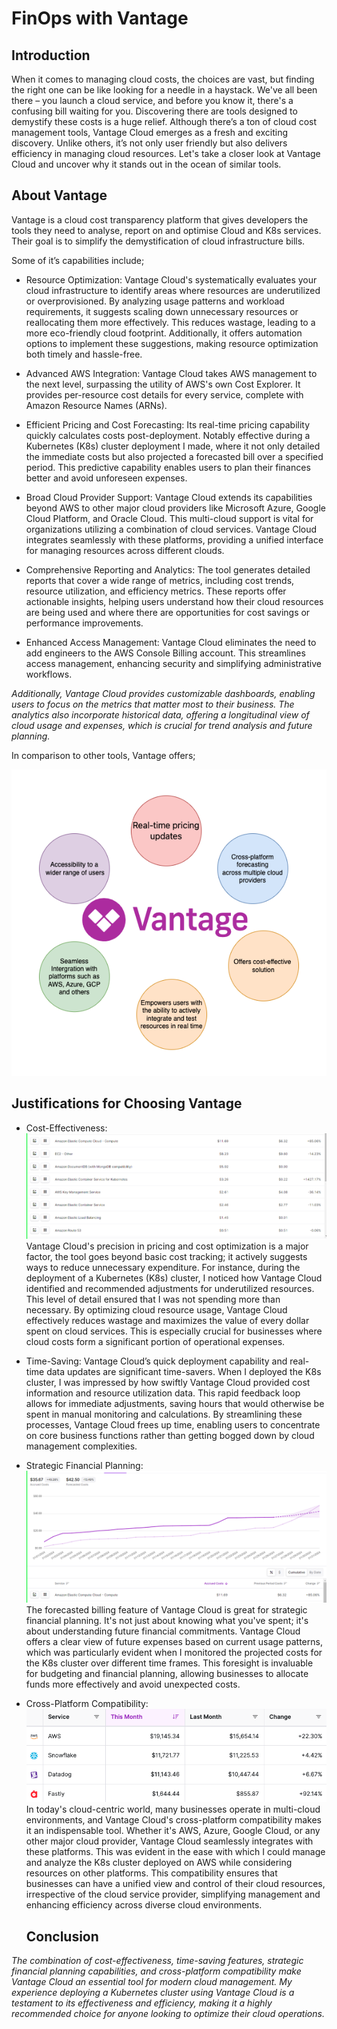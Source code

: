 # FinOps with Vantage

## Introduction

When it comes to managing cloud costs, the choices are vast, but finding the right one can be like looking for a needle in a haystack. We've all been there – you launch a cloud service, and before you know it, there's a confusing bill waiting for you. Discovering there are tools designed to demystify these costs is a huge relief. 
Although there’s a ton of cloud cost management tools, Vantage Cloud emerges as a fresh and exciting discovery. Unlike others, it’s not only user friendly but also delivers efficiency in managing cloud resources. Let's take a closer look at Vantage Cloud and uncover why it stands out in the ocean of similar tools.

## About Vantage
Vantage is a cloud cost transparency platform that gives developers the tools they need to analyse, report on and optimise Cloud and K8s services. Their goal is to simplify the demystification of cloud infrastructure bills.

Some of it’s capabilities include;

- Resource Optimization: Vantage Cloud's systematically evaluates your cloud infrastructure to identify areas where resources are underutilized or overprovisioned. By analyzing usage patterns and workload requirements, it suggests scaling down unnecessary resources or reallocating them more effectively. This reduces wastage, leading to a more eco-friendly cloud footprint. Additionally, it offers automation options to implement these suggestions, making resource optimization both timely and hassle-free.

- Advanced AWS Integration: Vantage Cloud takes AWS management to the next level, surpassing the utility of AWS's own Cost Explorer. It provides per-resource cost details for every service, complete with Amazon Resource Names (ARNs). 

- Efficient Pricing and Cost Forecasting: Its real-time pricing capability quickly calculates costs post-deployment. Notably effective during a Kubernetes (K8s) cluster deployment I made, where it not only detailed the immediate costs but also projected a forecasted bill over a specified period. This predictive capability enables users to plan their finances better and avoid unforeseen expenses.

- Broad Cloud Provider Support: Vantage Cloud extends its capabilities beyond AWS to other major cloud providers like Microsoft Azure, Google Cloud Platform, and Oracle Cloud. This multi-cloud support is vital for organizations utilizing a combination of cloud services. Vantage Cloud integrates seamlessly with these platforms, providing a unified interface for managing resources across different clouds. 

- Comprehensive Reporting and Analytics: The tool generates detailed reports that cover a wide range of metrics, including cost trends, resource utilization, and efficiency metrics. These reports offer actionable insights, helping users understand how their cloud resources are being used and where there are opportunities for cost savings or performance improvements. 

- Enhanced Access Management: Vantage Cloud eliminates the need to add engineers to the AWS Console Billing account. This streamlines access management, enhancing security and simplifying administrative workflows.

<i> Additionally, Vantage Cloud provides customizable dashboards, enabling users to focus on the metrics that matter most to their business. The analytics also incorporate historical data, offering a longitudinal view of cloud usage and expenses, which is crucial for trend analysis and future planning.</i>


In comparison to other tools, Vantage offers;

![Comparison with other tools](img/image-3.png)


## Justifications for Choosing Vantage 

-  Cost-Effectiveness: 
![A list of resources used and individual cost on Vantage UI](<img/Screenshot 2024-01-28 210435.png>)
   Vantage Cloud's precision in pricing and cost optimization is a major factor, the tool goes beyond basic cost tracking; it actively suggests ways to reduce unnecessary expenditure. For instance, during the deployment of a Kubernetes (K8s) cluster, I noticed how Vantage Cloud identified and recommended adjustments for underutilized resources. This level of detail ensured that I was not spending more than necessary. By optimizing cloud resource usage, Vantage Cloud effectively reduces wastage and maximizes the value of every dollar spent on cloud services. This is especially crucial for businesses where cloud costs form a significant portion of operational expenses.

- Time-Saving: 
   Vantage Cloud’s quick deployment capability and real-time data updates are significant time-savers. When I deployed the K8s cluster, I was impressed by how swiftly Vantage Cloud provided cost information and resource utilization data. This rapid feedback loop allows for immediate adjustments, saving hours that would otherwise be spent in manual monitoring and calculations. By streamlining these processes, Vantage Cloud frees up time, enabling users to concentrate on core business functions rather than getting bogged down by cloud management complexities.

 - Strategic Financial Planning: 
![A graph showing the forecasted bill from the day the cluster was deployed to the end if the month](<img/Screenshot 2024-01-28 210015.png>)
   The forecasted billing feature of Vantage Cloud is great for strategic financial planning. It's not just about knowing what you've spent; it's about understanding future financial commitments. Vantage Cloud offers a clear view of future expenses based on current usage patterns, which was particularly evident when I monitored the projected costs for the K8s cluster over different time frames. This foresight is invaluable for budgeting and financial planning, allowing businesses to allocate funds more effectively and avoid unexpected costs.

-  Cross-Platform Compatibility: 
![Alt text](img/image-4.png)
   In today's cloud-centric world, many businesses operate in multi-cloud environments, and Vantage Cloud's cross-platform compatibility makes it an indispensable tool. Whether it's AWS, Azure, Google Cloud, or any other major cloud provider, Vantage Cloud seamlessly integrates with these platforms. This was evident in the ease with which I could manage and analyze the K8s cluster deployed on AWS while considering resources on other platforms. This compatibility ensures that businesses can have a unified view and control of their cloud resources, irrespective of the cloud service provider, simplifying management and enhancing efficiency across diverse cloud environments.



   ## Conclusion 
<i>The combination of cost-effectiveness, time-saving features, strategic financial planning capabilities, and cross-platform compatibility make Vantage Cloud an essential tool for modern cloud management. My experience deploying a Kubernetes cluster using Vantage Cloud is a testament to its effectiveness and efficiency, making it a highly recommended choice for anyone looking to optimize their cloud operations.</i>